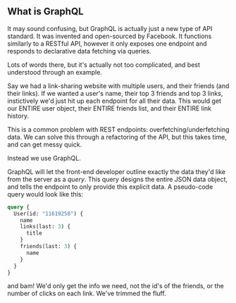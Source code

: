 ## What is GraphQL

It may sound confusing, but GraphQL is actually just a new type of API standard. It was invented and open-sourced by Facebook. It functions similarly to a RESTful API, however it only exposes one endpoint and responds to declarative data fetching via queries.

Lots of words there, but it's actually not too complicated, and best understood through an example.

Say we had a link-sharing website with multiple users, and their friends (and their links). If we wanted a user's name, their top 3 friends and top 3 links, instictively we'd just hit up each endpoint for all their data. This would get our ENTIRE user object, their ENTIRE friends list, and their ENTIRE link history.

This is a common problem with REST endpoints: overfetching/underfetching data. We can solve this through a refactoring of the API, but this takes time, and can get messy quick.

Instead we use GraphQL.

GraphQL will let the front-end developer outline exactly the data they'd like from the server as a _query_. This query designs the entire JSON data object, and tells the endpoint to only provide this explicit data. A pseudo-code query would look like this:

```graphql
query {
  User(id: "11619258") {
    name
    links(last: 3) {
      title
    }
    friends(last: 3) {
      name
    }
  }
}
```

and bam! We'd only get the info we need, not the id's of the friends, or the number of clicks on each link. We've trimmed the fluff.
